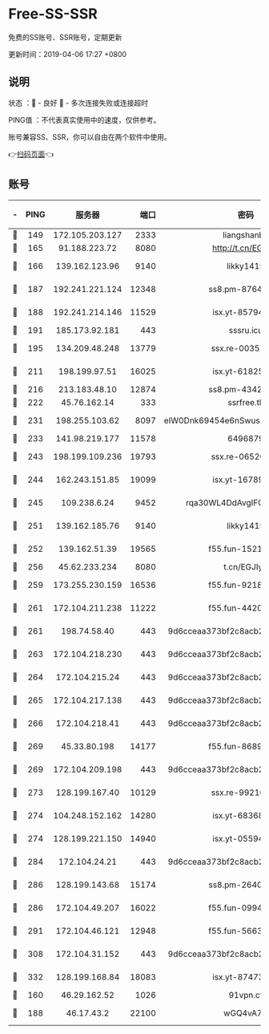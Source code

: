# Free-SS-SSR

免费的SS账号、SSR账号，定期更新

更新时间：2019-04-06 17:27 +0800

## 说明

状态     ：🙂 - 良好 🙁 - 多次连接失败或连接超时

PING值   ：不代表真实使用中的速度，仅供参考。

账号兼容SS、SSR，你可以自由在两个软件中使用。

👉[扫码页面](https://liesauer.github.io/Free-SS-SSR/)👈

## 账号

|-|PING|服务器|端口|密码|加密方式|区域|
|:----:|:----:|:-----:|-----:|:----:|:----:|:----:|
|🙂|149|172.105.203.127|2333|liangshanbo|chacha20|JP|
|🙂|165|91.188.223.72|8080|http://t.cn/EGJIyrl|rc4-md5|RU|
|🙂|166|139.162.123.96|9140|likky1415|aes-256-cfb|JP|
|🙂|187|192.241.221.124|12348|ss8.pm-87649269|aes-256-cfb|US|
|🙂|188|192.241.214.146|11529|isx.yt-85794226|aes-256-cfb|US|
|🙂|191|185.173.92.181|443|sssru.icu|rc4-md5|RU|
|🙂|195|134.209.48.248|13779|ssx.re-00357736|aes-256-cfb|US|
|🙂|211|198.199.97.51|16025|isx.yt-61825753|aes-256-cfb|US|
|🙂|216|213.183.48.10|12874|ss8.pm-43426008|rc4-md5|RU|
|🙂|222|45.76.162.14|333|ssrfree.tk|rc4|SG|
|🙂|231|198.255.103.62|8097|eIW0Dnk69454e6nSwuspv9DmS201tQ0D|aes-256-cfb|US|
|🙂|233|141.98.219.177|11578|6496879|chacha20|US|
|🙂|243|198.199.109.236|19793|ssx.re-06520908|aes-256-cfb|US|
|🙂|244|162.243.151.85|19099|isx.yt-16789581|aes-256-cfb|US|
|🙂|245|109.238.6.24|9452|rqa30WL4DdAvgIFG6Fs3znzTa|aes-256-cfb|FR|
|🙂|251|139.162.185.76|9140|likky1415|aes-256-cfb|DE|
|🙂|252|139.162.51.39|19565|f55.fun-15213157|aes-256-cfb|SG|
|🙂|256|45.62.233.234|8080|t.cn/EGJIyrl|rc4-md5|CA|
|🙂|259|173.255.230.159|16536|f55.fun-92182814|aes-256-cfb|US|
|🙂|261|172.104.211.238|11222|f55.fun-44203317|aes-256-cfb|US|
|🙂|261|198.74.58.40|443|9d6cceaa373bf2c8acb22e60b6a58be6|aes-256-cfb|US|
|🙂|263|172.104.218.230|443|9d6cceaa373bf2c8acb22e60b6a58be6|aes-256-cfb|US|
|🙂|264|172.104.215.24|443|9d6cceaa373bf2c8acb22e60b6a58be6|aes-256-cfb|US|
|🙂|265|172.104.217.138|443|9d6cceaa373bf2c8acb22e60b6a58be6|aes-256-cfb|US|
|🙂|266|172.104.218.41|443|9d6cceaa373bf2c8acb22e60b6a58be6|aes-256-cfb|US|
|🙂|269|45.33.80.198|14177|f55.fun-86891578|aes-256-cfb|US|
|🙂|269|172.104.209.198|443|9d6cceaa373bf2c8acb22e60b6a58be6|aes-256-cfb|US|
|🙂|273|128.199.167.40|10129|ssx.re-99210483|aes-256-cfb|SG|
|🙂|274|104.248.152.162|14280|isx.yt-68368719|aes-256-cfb|SG|
|🙂|274|128.199.221.150|14940|isx.yt-05594016|aes-256-cfb|SG|
|🙂|284|172.104.24.21|443|9d6cceaa373bf2c8acb22e60b6a58be6|aes-256-cfb|US|
|🙂|286|128.199.143.68|15174|ss8.pm-26403266|aes-256-cfb|SG|
|🙂|286|172.104.49.207|16022|f55.fun-09944277|aes-256-cfb|SG|
|🙂|291|172.104.46.121|12948|f55.fun-56631452|aes-256-cfb|SG|
|🙂|308|172.104.31.152|443|9d6cceaa373bf2c8acb22e60b6a58be6|aes-256-cfb|US|
|🙂|332|128.199.168.84|18083|isx.yt-87473888|aes-256-cfb|SG|
|🙂|160|46.29.162.52|1026|91vpn.cf|rc4-md5|RU|
|🙂|188|46.17.43.2|22100|wGQ4vA7D|aes-256-gcm|RU|
